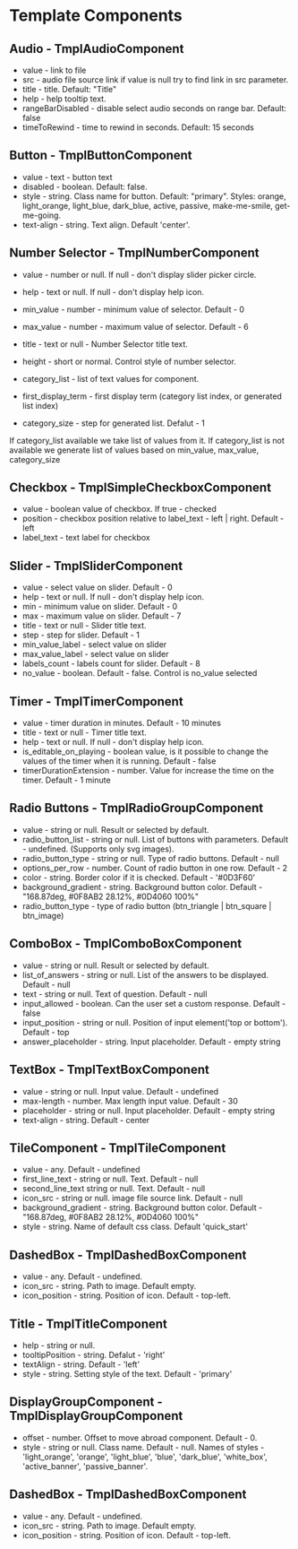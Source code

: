 # Template Components

## Audio - TmplAudioComponent

- value - link to file
- src - audio file source link if value is null try to find link in src parameter. 
- title - title. Default: "Title"
- help - help tooltip text.
- rangeBarDisabled - disable select audio seconds on range bar. Default: false
- timeToRewind - time to rewind in seconds. Default: 15 seconds

## Button - TmplButtonComponent

- value - text - button text
- disabled - boolean. Default: false.
- style - string. Class name for button. Default: "primary". Styles: orange, light_orange, light_blue, dark_blue, active, passive, make-me-smile, get-me-going.
- text-align - string. Text align. Default 'center'.

## Number Selector - TmplNumberComponent

- value - number or null. If null - don't display slider picker circle.

- help - text or null. If null - don't display help icon.
- min_value - number - minimum value of selector. Default - 0
- max_value - number - maximum value of selector. Default - 6
- title - text or null - Number Selector title text.
- height - short or normal. Control style of number selector. 
- category_list - list of text values for component. 
- first_display_term - first display term (category list index, or generated list index)
- category_size - step for generated list. Defalut - 1

If category_list available we take list of values from it.
If category_list is not available we generate list of values based on min_value, max_value, category_size

## Checkbox - TmplSimpleCheckboxComponent

- value - boolean value of checkbox. If true - checked
- position - checkbox position relative to label_text - left | right. Default - left
- label_text - text label for checkbox

## Slider - TmplSliderComponent

- value - select value on slider. Default - 0 
- help - text or null. If null - don't display help icon.
- min - minimum value on slider. Default - 0
- max - maximum value on slider. Default - 7
- title - text or null - Slider title text.
- step - step for slider. Default - 1
- min_value_label - select value on slider
- max_value_label - select value on slider
- labels_count - labels count for slider. Default - 8
- no_value - boolean. Default - false. Control is no_value selected

## Timer - TmplTimerComponent

- value - timer duration in minutes. Default - 10 minutes
- title - text or null - Timer title text.
- help - text or null. If null - don't display help icon.
- is_editable_on_playing - boolean value, is it possible to change the values of the timer when it is running. Default - false
- timerDurationExtension - number. Value for increase the time on the timer. Default - 1 minute

## Radio Buttons - TmplRadioGroupComponent

- value - string or null. Result or selected by default.
- radio_button_list - string or null. List of buttons with parameters. Default - undefined. (Supports only svg images).
- radio_button_type - string or null. Type of radio buttons. Default - null
- options_per_row - number. Count of radio button in one row. Default - 2
- color - string. Border color if it is checked. Default - '#0D3F60'
- background_gradient - string. Background button color. Default - "168.87deg, #0F8AB2 28.12%, #0D4060 100%"
- radio_button_type - type of radio button (btn_triangle | btn_square | btn_image)


## ComboBox - TmplComboBoxComponent

- value - string or null. Result or selected by default.
- list_of_answers - string or null. List of the answers to be displayed. Default - null
- text - string or null. Text of question. Default - null
- input_allowed - boolean. Can the user set a custom response. Default - false
- input_position - string or null. Position of input element('top or bottom'). Default - top
- answer_placeholder - string. Input placeholder. Default - empty string

## TextBox - TmplTextBoxComponent

- value - string or null. Input value. Default - undefined
- max-length - number. Max length input value. Default - 30
- placeholder - string or null. Input placeholder. Default - empty string
- text-align - string. Default - center

## TileComponent - TmplTileComponent

- value - any. Default - undefined
- first_line_text - string or null. Text. Default - null
- second_line_text string or null. Text. Default - null
- icon_src - string or null. image file source link. Default - null
- background_gradient - string. Background button color. Default - "168.87deg, #0F8AB2 28.12%, #0D4060 100%"
- style - string. Name of default css class. Default 'quick_start'

## DashedBox - TmplDashedBoxComponent
- value - any. Default - undefined.
- icon_src - string. Path to image. Default empty.
- icon_position - string. Position of icon. Default - top-left.

## Title - TmplTitleComponent
- help - string or null.
- tooltipPosition - string. Defalut - 'right' 
- textAlign - string. Default - 'left'
- style - string. Setting style of the text. Default - 'primary'

## DisplayGroupComponent - TmplDisplayGroupComponent
- offset - number. Offset to move abroad component. Default - 0.
- style - string or null. Class name. Default - null.
  Names of styles - 'light_orange', 'orange', 'light_blue', 'blue', 'dark_blue', 'white_box', 'active_banner', 'passive_banner'.

## DashedBox - TmplDashedBoxComponent
- value - any. Default - undefined.
- icon_src - string. Path to image. Default empty.
- icon_position - string. Position of icon. Default - top-left.

